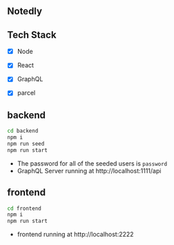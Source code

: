 ## Notedly

## Tech Stack
- [x] Node
- [x] React
- [x] GraphQL
- [x] parcel


## backend

```bash
cd backend
npm i
npm run seed
npm run start
```
- The password for all of the seeded users is `password`
- GraphQL Server running at http://localhost:1111/api


## frontend

```bash
cd frontend
npm i
npm run start
```

- frontend running at http://localhost:2222


